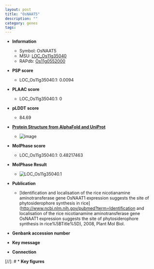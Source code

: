 ```yaml
---
layout: post
title: "OsNAAT5"
description: ""
category: genes
tags: 
---
```


* **Information**  
    + Symbol: OsNAAT5  
    + MSU: [LOC_Os11g35040](http://rice.plantbiology.msu.edu/cgi-bin/ORF_infopage.cgi?orf=LOC_Os11g35040)  
    + RAPdb: [Os11g0552000](http://rapdb.dna.affrc.go.jp/viewer/gbrowse_details/irgsp1?name=Os11g0552000)  

* **PSP score**  
    + LOC_Os11g35040.1: 0.0094 

* **PLAAC score**  
    + LOC_Os11g35040.1: 0 

* **pLDDT score**
    + 84.69

* **[Protein Structure from AlphaFold and UniProt](https://www.uniprot.org/uniprotkb/Q2R2Q2/entry#structure)**
    + ![image](https://ricepsp.github.io/images/Q2/AF-Q2R2Q2-F1.png)

* **MolPhase score**
    + LOC_Os11g35040.1: 0.48217463

* **MolPhase Result**
    + ![LOC_Os11g35040.1](https://304243504.github.io/Pictures/LOC_Os11g/LOC_Os11g35040.1.png)

* **Publication**  
    + [Identification and localisation of the rice nicotianamine aminotransferase gene OsNAAT1 expression suggests the site of phytosiderophore synthesis in rice](http://www.ncbi.nlm.nih.gov/pubmed?term=Identification and localisation of the rice nicotianamine aminotransferase gene OsNAAT1 expression suggests the site of phytosiderophore synthesis in rice%5BTitle%5D), 2008, Plant Mol Biol.

* **Genbank accession number**  

* **Key message**  

* **Connection**  

[//]: # * **Key figures**  


